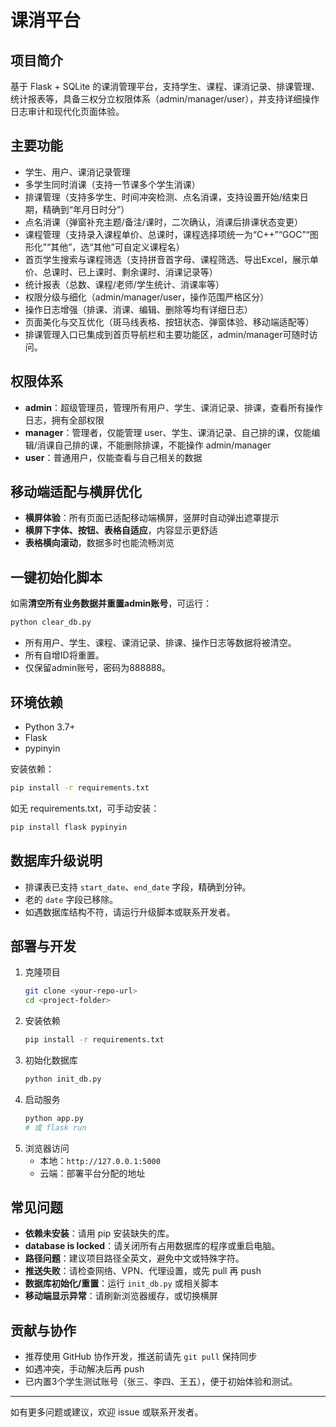 # 课消平台

## 项目简介
基于 Flask + SQLite 的课消管理平台，支持学生、课程、课消记录、排课管理、统计报表等，具备三权分立权限体系（admin/manager/user），并支持详细操作日志审计和现代化页面体验。

## 主要功能
- 学生、用户、课消记录管理
- 多学生同时消课（支持一节课多个学生消课）
- 排课管理（支持多学生、时间冲突检测、点名消课，支持设置开始/结束日期，精确到“年月日时分”）
- 点名消课（弹窗补充主题/备注/课时，二次确认，消课后排课状态变更）
- 课程管理（支持录入课程单价、总课时，课程选择项统一为“C++”“GOC”“图形化”“其他”，选“其他”可自定义课程名）
- 首页学生搜索与课程筛选（支持拼音首字母、课程筛选、导出Excel，展示单价、总课时、已上课时、剩余课时、消课记录等）
- 统计报表（总数、课程/老师/学生统计、消课率等）
- 权限分级与细化（admin/manager/user，操作范围严格区分）
- 操作日志增强（排课、消课、编辑、删除等均有详细日志）
- 页面美化与交互优化（斑马线表格、按钮状态、弹窗体验、移动端适配等）
- 排课管理入口已集成到首页导航栏和主要功能区，admin/manager可随时访问。

## 权限体系
- **admin**：超级管理员，管理所有用户、学生、课消记录、排课，查看所有操作日志，拥有全部权限
- **manager**：管理者，仅能管理 user、学生、课消记录、自己排的课，仅能编辑/消课自己排的课，不能删除排课，不能操作 admin/manager
- **user**：普通用户，仅能查看与自己相关的数据

## 移动端适配与横屏优化
- **横屏体验**：所有页面已适配移动端横屏，竖屏时自动弹出遮罩提示
- **横屏下字体、按钮、表格自适应**，内容显示更舒适
- **表格横向滚动**，数据多时也能流畅浏览

## 一键初始化脚本
如需**清空所有业务数据并重置admin账号**，可运行：
```bash
python clear_db.py
```
- 所有用户、学生、课程、课消记录、排课、操作日志等数据将被清空。
- 所有自增ID将重置。
- 仅保留admin账号，密码为888888。

## 环境依赖
- Python 3.7+
- Flask
- pypinyin

安装依赖：
```bash
pip install -r requirements.txt
```
如无 requirements.txt，可手动安装：
```bash
pip install flask pypinyin
```

## 数据库升级说明
- 排课表已支持 `start_date`、`end_date` 字段，精确到分钟。
- 老的 `date` 字段已移除。
- 如遇数据库结构不符，请运行升级脚本或联系开发者。

## 部署与开发
1. 克隆项目
   ```bash
   git clone <your-repo-url>
   cd <project-folder>
   ```
2. 安装依赖
   ```bash
   pip install -r requirements.txt
   ```
3. 初始化数据库
   ```bash
   python init_db.py
   ```
4. 启动服务
   ```bash
   python app.py
   # 或 flask run
   ```
5. 浏览器访问
   - 本地：`http://127.0.0.1:5000`
   - 云端：部署平台分配的地址

## 常见问题
- **依赖未安装**：请用 pip 安装缺失的库。
- **database is locked**：请关闭所有占用数据库的程序或重启电脑。
- **路径问题**：建议项目路径全英文，避免中文或特殊字符。
- **推送失败**：请检查网络、VPN、代理设置，或先 pull 再 push
- **数据库初始化/重置**：运行 `init_db.py` 或相关脚本
- **移动端显示异常**：请刷新浏览器缓存，或切换横屏

## 贡献与协作
- 推荐使用 GitHub 协作开发，推送前请先 `git pull` 保持同步
- 如遇冲突，手动解决后再 push
- 已内置3个学生测试账号（张三、李四、王五），便于初始体验和测试。

---
如有更多问题或建议，欢迎 issue 或联系开发者。
